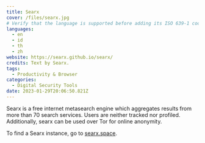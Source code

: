 ```yaml
---
title: Searx
cover: /files/searx.jpg
# Verify that the language is supported before adding its ISO 639-1 code here. without the country code, i.e. ms instead of ms_MY.
languages:
  - en
  - id
  - th
  - zh
website: https://searx.github.io/searx/
credits: Text by Searx.
tags:
  - Productivity & Browser
categories:
  - Digital Security Tools
date: 2023-01-29T20:06:50.821Z
---
```

Searx is a free internet metasearch engine which aggregates results from more than 70 search services. Users are neither tracked nor profiled. Additionally, searx can be used over Tor for online anonymity.

To find a Searx instance, go to [searx.space](https://searx.space/).